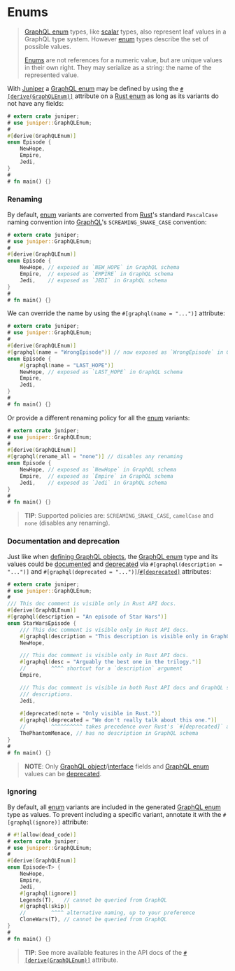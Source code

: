 Enums
=====

> [GraphQL enum][0] types, like [scalar][1] types, also represent leaf values in a GraphQL type system. However [enum][0] types describe the set of possible values.
>
> [Enums][0] are not references for a numeric value, but are unique values in their own right. They may serialize as a string: the name of the represented value.

With [Juniper] a [GraphQL enum][0] may be defined by using the [`#[derive(GraphQLEnum)]`][2] attribute on a [Rust enum][3] as long as its variants do not have any fields:
```rust
# extern crate juniper;
# use juniper::GraphQLEnum;
#
#[derive(GraphQLEnum)]
enum Episode {
    NewHope,
    Empire,
    Jedi,
}
#
# fn main() {}
```


### Renaming

By default, [enum][3] variants are converted from [Rust]'s standard `PascalCase` naming convention into [GraphQL]'s `SCREAMING_SNAKE_CASE` convention:
```rust
# extern crate juniper;
# use juniper::GraphQLEnum;
#
#[derive(GraphQLEnum)]
enum Episode {
    NewHope, // exposed as `NEW_HOPE` in GraphQL schema
    Empire,  // exposed as `EMPIRE` in GraphQL schema
    Jedi,    // exposed as `JEDI` in GraphQL schema
}
#
# fn main() {}
```

We can override the name by using the `#[graphql(name = "...")]` attribute:
```rust
# extern crate juniper;
# use juniper::GraphQLEnum;
#
#[derive(GraphQLEnum)]
#[graphql(name = "WrongEpisode")] // now exposed as `WrongEpisode` in GraphQL schema
enum Episode {
    #[graphql(name = "LAST_HOPE")]
    NewHope, // exposed as `LAST_HOPE` in GraphQL schema
    Empire,
    Jedi,
}
#
# fn main() {}
```

Or provide a different renaming policy for all the [enum][3] variants:
```rust
# extern crate juniper;
# use juniper::GraphQLEnum;
#
#[derive(GraphQLEnum)]
#[graphql(rename_all = "none")] // disables any renaming
enum Episode {
    NewHope, // exposed as `NewHope` in GraphQL schema
    Empire,  // exposed as `Empire` in GraphQL schema
    Jedi,    // exposed as `Jedi` in GraphQL schema
}
#
# fn main() {}
```
> **TIP**: Supported policies are: `SCREAMING_SNAKE_CASE`, `camelCase` and `none` (disables any renaming).


### Documentation and deprecation

Just like when [defining GraphQL objects](objects/index.md#documentation), the [GraphQL enum][0] type and its values could be [documented][4] and [deprecated][5] via `#[graphql(description = "...")]` and `#[graphql(deprecated = "...")]`/[`#[deprecated]`][13] attributes:
```rust
# extern crate juniper;
# use juniper::GraphQLEnum;
#
/// This doc comment is visible only in Rust API docs.
#[derive(GraphQLEnum)]
#[graphql(description = "An episode of Star Wars")]
enum StarWarsEpisode {
    /// This doc comment is visible only in Rust API docs.
    #[graphql(description = "This description is visible only in GraphQL schema.")]
    NewHope,

    /// This doc comment is visible only in Rust API docs.
    #[graphql(desc = "Arguably the best one in the trilogy.")]
    //        ^^^^ shortcut for a `description` argument
    Empire,

    /// This doc comment is visible in both Rust API docs and GraphQL schema 
    /// descriptions.
    Jedi,
    
    #[deprecated(note = "Only visible in Rust.")]
    #[graphql(deprecated = "We don't really talk about this one.")]
    //        ^^^^^^^^^^ takes precedence over Rust's `#[deprecated]` attribute
    ThePhantomMenace, // has no description in GraphQL schema
}
#
# fn main() {}
```
> **NOTE**: Only [GraphQL object][6]/[interface][7] fields and [GraphQL enum][0] values can be [deprecated][5].


### Ignoring

By default, all [enum][3] variants are included in the generated [GraphQL enum][0] type as values. To prevent including a specific variant, annotate it with the `#[graphql(ignore)]` attribute:
```rust
# #![allow(dead_code)]
# extern crate juniper;
# use juniper::GraphQLEnum;
#
#[derive(GraphQLEnum)]
enum Episode<T> {
    NewHope,
    Empire,
    Jedi,
    #[graphql(ignore)]
    Legends(T),   // cannot be queried from GraphQL
    #[graphql(skip)]
    //        ^^^^ alternative naming, up to your preference
    CloneWars(T), // cannot be queried from GraphQL
}
#
# fn main() {}
```

> **TIP**: See more available features in the API docs of the [`#[derive(GraphQLEnum)]`][2] attribute.




[GraphQL]: https://graphql.org
[Juniper]: https://docs.rs/juniper
[Rust]: https://www.rust-lang.org

[0]: https://spec.graphql.org/October2021#sec-Enums
[1]: https://spec.graphql.org/October2021#sec-Scalars
[2]: https://docs.rs/juniper/0.16.2/juniper/derive.GraphQLEnum.html
[3]: https://doc.rust-lang.org/reference/items/enumerations.html
[4]: https://spec.graphql.org/October2021#sec-Descriptions
[5]: https://spec.graphql.org/October2021#sec--deprecated
[6]: https://spec.graphql.org/October2021#sec-Objects
[7]: https://spec.graphql.org/October2021#sec-Interfaces
[13]: https://doc.rust-lang.org/reference/attributes/diagnostics.html#the-deprecated-attribute